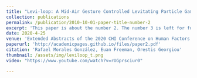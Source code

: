 ```yaml
---
title: "Levi-loop: A Mid-Air Gesture Controlled Levitating Particle Game"
collection: publications
permalink: /publication/2010-10-01-paper-title-number-2
excerpt: 'This paper is about the number 2. The number 3 is left for future work.'
date: 2020-4-25
venue: 'Extended Abstracts of the 2020 CHI Conference on Human Factors in Computing Systems'
paperurl: 'http://academicpages.github.io/files/paper2.pdf'
citation: 'Rafael Morales González, Euan Freeman, Orestis Georgiou'
thumbnail: /assets/img/leviloop_t.png
video: "https://www.youtube.com/watch?v=rUGprsciur0"

---
```

